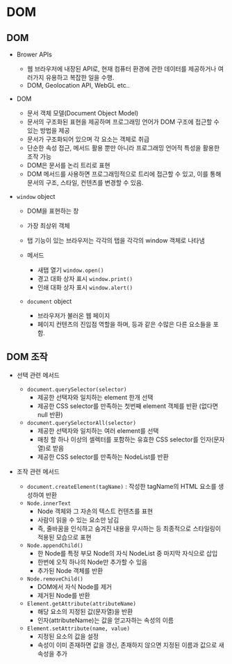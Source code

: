 # DOM

## DOM
* Brower APIs
  * 웹 브라우저에 내장된 API로, 현재 컴퓨터 환경에 관한 데이터를 제공하거나 여러가지 유용하고 복잡한 일을 수행.
  * DOM, Geolocation API, WebGL etc..

* DOM
  * 문서 객체 모델(Document Object Model)
  * 문서의 구조화된 표현을 제공하며 프로그래밍 언어가 DOM 구조에 접근할 수 있는 방법을 제공
  * 문서가 구조화되어 있으며 각 요소는 객체로 취급
  * 단순한 속성 접근, 메서드 활용 뿐만 아니라 프로그래밍 언어적 특성을 활용한 조작 가능
  * DOM은 문서를 논리 트리로 표현
  * DOM 메서드를 사용하면 프로그래밍적으로 트리에 접근할 수 있고, 이를 통해 문서의 구조, 스타일, 컨텐츠를 변경할 수 있음.
  
* `window` object
  * DOM을 표현하는 창
  * 가장 최상위 객체
  * 탭 기능이 있는 브라우저는 각각의 탭을 각각의 window 객체로 나타냄
  * 메서드
    * 새탭 열기 `window.open()`
    * 경고 대화 상자 표시 `window.print()`
    * 인쇄 대화 상자 표시 `window.alert()`

  * `document` object
    * 브라우저가 불러온 웹 페이지
    * 페이지 컨텐츠의 진입점 역할을 하며, <body> 등과 같은 수많은 다른 요소들을 포함.

## DOM 조작
* 선택 관련 메서드
  * `document.querySelector(selector)`
    * 제공한 선택자와 일치하는 element 한개 선택
    * 제공한 CSS selector를 만족하는 첫번째 element 객체를 반환 (없다면 null 반환)
  * `document.querySelectorAll(selector)`
    * 제공한 선택자와 일치하는 여러 element를 선택
    * 매칭 할 하나 이상의 셀렉터를 포함하는 유효한 CSS selector를 인자(문자열)로 받음
    * 제공한 CSS selector를 만족하는 NodeList를 반환

* 조작 관련 메서드
  * `document.createElement(tagName)` : 작성한 tagName의 HTML 요소를 생성하여 반환
  * `Node.innerText`
    * Node 객체와 그 자손의 텍스트 컨텐츠를 표현
    * 사람이 읽을 수 있는 요소만 남김
    * 즉, 줄바꿈을 인식하고 숨겨진 내용을 무시하는 등 최종적으로 스타일링이 적용된 모습으로 표현
  * `Node.appendChild()`
    * 한 Node를 특정 부모 Node의 자식 NodeList 중 마지막 자식으로 삽입
    * 한번에 오직 하나의 Node만 추가할 수 있음
    * 추가된 Node 객체를 반환
  * `Node.removeChild()`
    * DOM에서 자식 Node를 제거
    * 제거된 Node를 반환
  * `Element.getAttribute(attributeName)`
    * 해당 요소의 지정된 값(문자열)을 반환
    * 인자(attributeName)는 값을 얻고자하는 속성의 이름
  * `Element.setAttribute(name, value)`
    * 지정된 요소의 값을 설정
    * 속성이 이미 존재하면 값을 갱신, 존재하지 않으면 지정된 이름과 값으로 새 속성을 추가